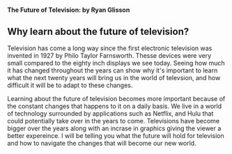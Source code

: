 #### The Future of Television: by Ryan Glisson

## Why learn about the future of television?

Television has come a long way since the first electronic television was invented in 1927 by Philo Taylor Farnsworth. Thesse devices were very small compared to the eighty inch displays we see today. Seeing how much it has changed throughout the years can show why it's important to learn what the next twenty years will bring us in the world of televsion, and how difficult it will be to adapt to these changes.

Learning about the future of television becomes more important because of the constant changes that happens to it on a daily basis. We live in a world of technology surrounded by applications such as Netflix, and Hulu that could potentially take over in the years to come. Televisions have become bigger over the years along with an incrase in graphics giving the viewer a better expereince. I will be telling you what the future will hold for television and how to navigate the changes that will become our new world. 



